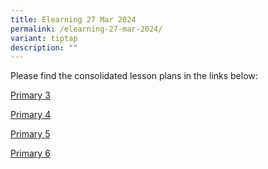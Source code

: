 ```yaml
---
title: Elearning 27 Mar 2024
permalink: /elearning-27-mar-2024/
variant: tiptap
description: ""
---
```

<p>Please find the consolidated lesson plans in the links below:</p>
<p><a href="/files/P3__E_Learning_2024_Lesson_Plans__27_Mar_2024_.pdf" rel="noopener noreferrer nofollow" target="_blank">Primary 3</a>
</p>
<p><a href="/files/P4__E_Learning_2024_Lesson_Plans__27_Mar_2024_.pdf" rel="noopener noreferrer nofollow" target="_blank">Primary 4</a>
</p>
<p><a href="/files/P5__E_Learning_2024_Lesson_Plans__27_Mar_2024_.pdf" rel="noopener noreferrer nofollow" target="_blank">Primary 5</a>
</p>
<p><a href="/files/P6__E_Learning_2024_Lesson_Plans__27_Mar_2024_.pdf" rel="noopener noreferrer nofollow" target="_blank">Primary 6</a>
</p>